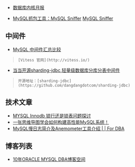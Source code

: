 
* [数据库内核月报](http://www.kancloud.cn/taobaomysql/monthly/140080)

* [MySQL抓包工具：MySQL Sniffer](http://mp.weixin.qq.com/s?__biz=MzIyNzUwMjM2MA==&mid=2247484271&idx=1&sn=73d6e7a90f8a89ae5e86f69ee8d16048&chksm=e8617318df16fa0ed2fae032160fc9237fe02ea042a3b0812c72bd78ae5a5f179812b9a99120#rd)
  [MySQL Sniffer](http://git.oschina.net/qihoo360git/mysql-sniffer)

## 中间件
* [MySQL 中间件汇总比较](http://blog.csdn.net/jerome_s/article/details/53966569)
> `[Vitess 官网](http://vitess.io/)`
* [当当开源sharding-jdbc,轻量级数据库分库分表中间件](http://www.infoq.com/cn/news/2016/01/sharding-jdbc-dangdang)
> `开源地址：[sharding-jdbc](https://github.com/dangdangdotcom/sharding-jdbc)`

## 技术文章
* [MYSQL Innodb 锁行还是锁表问题探讨](http://blog.csdn.net/zmx729618/article/details/51728654)
* [一张思维导图学会如何构建高性能MySQL系统！](https://mp.weixin.qq.com/s/OBIOAjHo5k8ioNz-F2LoQA)
* [MySQL慢日志简介及Anemometer工具介绍 | | For DBA](https://mp.weixin.qq.com/s/VLFFf59yUQvEeYkDvbloNw)

## 博客列表
* [10年ORACLE MYSQL DBA博客空间](http://blog.itpub.net/7728585/list/1/)
